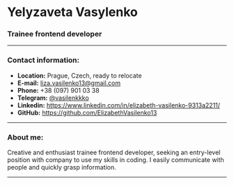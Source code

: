 # Yelyzaveta Vasylenko
### Trainee frontend developer
---
### Contact information:
   * **Location:** Prague, Czech, ready to relocate
   * **E-mail:** liza.vasilenko13@gmail.com
   * **Phone:** +38 (097) 901 03 38
   * **Telegram:** [@vasilenkkko](https://t.me/vasilenkkko)
   * **Linkedin:** https://www.linkedin.com/in/elizabeth-vasilenko-9313a2211/
   * **GitHub:** https://github.com/ElizabethVasilenko13
***
### About me:
Creative and enthusiast trainee frontend developer, seeking an entry-level position with
company to use my skills in coding. I easily communicate with people and quickly grasp
information.
***